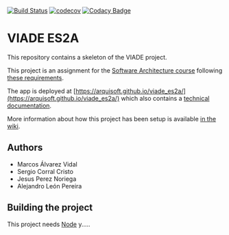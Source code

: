 [![Build Status](https://travis-ci.org/Arquisoft/viade_es2a.svg?branch=master)](https://travis-ci.org/Arquisoft/viade_es2a)
[![codecov](https://codecov.io/gh/Arquisoft/viade_es2a/branch/master/graph/badge.svg)](https://codecov.io/gh/Arquisoft/viade_es2a)
[![Codacy Badge](https://api.codacy.com/project/badge/Grade/0cbfbb7da46c44b484c6da73109b4deb)](https://www.codacy.com/gh/Arquisoft/viade_es2a?utm_source=github.com&amp;utm_medium=referral&amp;utm_content=Arquisoft/viade_es2a&amp;utm_campaign=Badge_Grade)

# VIADE ES2A

This repository contains a skeleton of the VIADE project.

This project is an assignment for the [Software Architecture course](https://arquisoft.github.io/) following [these requirements](https://labra.solid.community/public/SoftwareArchitecture/AssignmentDescription/).

The app is deployed at [https://arquisoft.github.io/viade_es2a/](https://arquisoft.github.io/viade_es2a/) which also contains a [technical documentation](https://arquisoft.github.io/viade_es2a/docs).

More information about how this project has been setup is available [in the wiki](https://github.com/Arquisoft/viade_es2a/wiki).

## Authors
-  Marcos Álvarez Vidal
-  Sergio Corral Cristo
-  Jesus Perez Noriega
-  Alejandro León Pereira


## Building the project

This project needs [Node](https://nodejs.org/) y.....